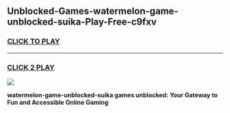 
## Unblocked-Games-watermelon-game-unblocked-suika-Play-Free-c9fxv
<h3>
<a href="https://premium76.site?title=watermelon-game-unblocked-suika&ref=18A1">CLICK TO PLAY</a></h3>
<hr>

<h3>
<a href="https://premium76.site?title=watermelon-game-unblocked-suika&ref=18A1">CLICK 2 PLAY</a>
  
</h3>

<a href="https://premium76.site?title=watermelon-game-unblocked-suika&ref=18A1"><img src="https://clearcache.store/games.png"></a>


**watermelon-game-unblocked-suika games unblocked: Your Gateway to Fun and Accessible Online Gaming**
